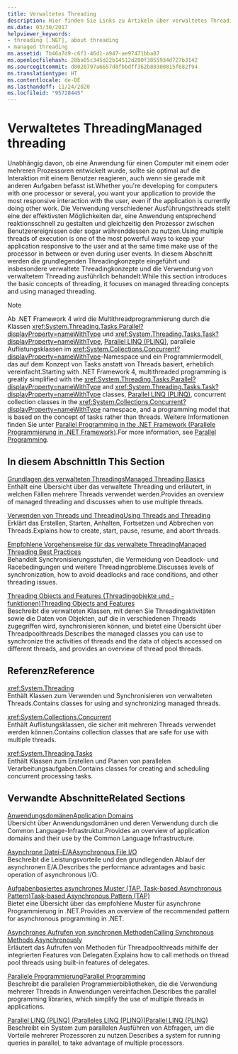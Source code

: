 ```yaml
---
title: Verwaltetes Threading
description: Hier finden Sie Links zu Artikeln über verwaltetes Threading in .NET, die sich mit den Grundlagen, den bewährten Methoden, den Threadingobjekten und -features, Referenzseiten und mehr befassen.
ms.date: 03/30/2017
helpviewer_keywords:
- threading [.NET], about threading
- managed threading
ms.assetid: 7b46a7d9-c6f1-46d1-a947-ae97471bba87
ms.openlocfilehash: 28ba05c345d22b14512d280f3855934d727b3142
ms.sourcegitcommit: d8020797a6657d0fbbdff362b80300815f682f94
ms.translationtype: HT
ms.contentlocale: de-DE
ms.lasthandoff: 11/24/2020
ms.locfileid: "95728445"
---
```

# <a name="managed-threading"></a><span data-ttu-id="8f3a7-103">Verwaltetes Threading</span><span class="sxs-lookup"><span data-stu-id="8f3a7-103">Managed threading</span></span>

<span data-ttu-id="8f3a7-104">Unabhängig davon, ob eine Anwendung für einen Computer mit einem oder mehreren Prozessoren entwickelt wurde, sollte sie optimal auf die Interaktion mit einem Benutzer reagieren, auch wenn sie gerade mit anderen Aufgaben befasst ist.</span><span class="sxs-lookup"><span data-stu-id="8f3a7-104">Whether you're developing for computers with one processor or several, you want your application to provide the most responsive interaction with the user, even if the application is currently doing other work.</span></span> <span data-ttu-id="8f3a7-105">Die Verwendung verschiedener Ausführungsthreads stellt eine der effektivsten Möglichkeiten dar, eine Anwendung entsprechend reaktionsschnell zu gestalten und gleichzeitig den Prozessor zwischen Benutzerereignissen oder sogar währenddessen zu nutzen.</span><span class="sxs-lookup"><span data-stu-id="8f3a7-105">Using multiple threads of execution is one of the most powerful ways to keep your application responsive to the user and at the same time make use of the processor in between or even during user events.</span></span> <span data-ttu-id="8f3a7-106">In diesem Abschnitt werden die grundlegenden Threadingkonzepte eingeführt und insbesondere verwaltete Threadingkonzepte und die Verwendung von verwaltetem Threading ausführlich behandelt.</span><span class="sxs-lookup"><span data-stu-id="8f3a7-106">While this section introduces the basic concepts of threading, it focuses on managed threading concepts and using managed threading.</span></span>  
  
> [!NOTE]
> <span data-ttu-id="8f3a7-107">Ab .NET Framework 4 wird die Multithreadprogrammierung durch die Klassen <xref:System.Threading.Tasks.Parallel?displayProperty=nameWithType> und <xref:System.Threading.Tasks.Task?displayProperty=nameWithType>, [Parallel LINQ (PLINQ)](../parallel-programming/introduction-to-plinq.md), parallele Auflistungsklassen im <xref:System.Collections.Concurrent?displayProperty=nameWithType>-Namespace und ein Programmiermodell, das auf dem Konzept von Tasks anstatt von Threads basiert, erheblich vereinfacht.</span><span class="sxs-lookup"><span data-stu-id="8f3a7-107">Starting with .NET Framework 4, multithreaded programming is greatly simplified with the <xref:System.Threading.Tasks.Parallel?displayProperty=nameWithType> and <xref:System.Threading.Tasks.Task?displayProperty=nameWithType> classes, [Parallel LINQ (PLINQ)](../parallel-programming/introduction-to-plinq.md), concurrent collection classes in the <xref:System.Collections.Concurrent?displayProperty=nameWithType> namespace, and a programming model that is based on the concept of tasks rather than threads.</span></span> <span data-ttu-id="8f3a7-108">Weitere Informationen finden Sie unter [Parallel Programming in the .NET Framework (Parallele Programmierung in .NET Framework)](../parallel-programming/index.md).</span><span class="sxs-lookup"><span data-stu-id="8f3a7-108">For more information, see [Parallel Programming](../parallel-programming/index.md).</span></span>  
  
## <a name="in-this-section"></a><span data-ttu-id="8f3a7-109">In diesem Abschnitt</span><span class="sxs-lookup"><span data-stu-id="8f3a7-109">In This Section</span></span>  

 [<span data-ttu-id="8f3a7-110">Grundlagen des verwalteten Threadings</span><span class="sxs-lookup"><span data-stu-id="8f3a7-110">Managed Threading Basics</span></span>](managed-threading-basics.md)  
 <span data-ttu-id="8f3a7-111">Enthält eine Übersicht über das verwaltete Threading und erläutert, in welchen Fällen mehrere Threads verwendet werden.</span><span class="sxs-lookup"><span data-stu-id="8f3a7-111">Provides an overview of managed threading and discusses when to use multiple threads.</span></span>  
  
 [<span data-ttu-id="8f3a7-112">Verwenden von Threads und Threading</span><span class="sxs-lookup"><span data-stu-id="8f3a7-112">Using Threads and Threading</span></span>](using-threads-and-threading.md)  
 <span data-ttu-id="8f3a7-113">Erklärt das Erstellen, Starten, Anhalten, Fortsetzen und Abbrechen von Threads.</span><span class="sxs-lookup"><span data-stu-id="8f3a7-113">Explains how to create, start, pause, resume, and abort threads.</span></span>  
  
 [<span data-ttu-id="8f3a7-114">Empfohlene Vorgehensweise für das verwaltete Threading</span><span class="sxs-lookup"><span data-stu-id="8f3a7-114">Managed Threading Best Practices</span></span>](managed-threading-best-practices.md)  
 <span data-ttu-id="8f3a7-115">Behandelt Synchronisierungsstufen, die Vermeidung von Deadlock- und Racebedingungen und weitere Threadingprobleme.</span><span class="sxs-lookup"><span data-stu-id="8f3a7-115">Discusses levels of synchronization, how to avoid deadlocks and race conditions, and other threading issues.</span></span>  
  
 [<span data-ttu-id="8f3a7-116">Threading Objects and Features (Threadingobjekte und -funktionen)</span><span class="sxs-lookup"><span data-stu-id="8f3a7-116">Threading Objects and Features</span></span>](threading-objects-and-features.md)  
 <span data-ttu-id="8f3a7-117">Beschreibt die verwalteten Klassen, mit denen Sie Threadingaktivitäten sowie die Daten von Objekten, auf die in verschiedenen Threads zugegriffen wird, synchronisieren können, und bietet eine Übersicht über Threadpoolthreads.</span><span class="sxs-lookup"><span data-stu-id="8f3a7-117">Describes the managed classes you can use to synchronize the activities of threads and the data of objects accessed on different threads, and provides an overview of thread pool threads.</span></span>  
  
## <a name="reference"></a><span data-ttu-id="8f3a7-118">Referenz</span><span class="sxs-lookup"><span data-stu-id="8f3a7-118">Reference</span></span>  

 <xref:System.Threading>  
 <span data-ttu-id="8f3a7-119">Enthält Klassen zum Verwenden und Synchronisieren von verwalteten Threads.</span><span class="sxs-lookup"><span data-stu-id="8f3a7-119">Contains classes for using and synchronizing managed threads.</span></span>  
  
 <xref:System.Collections.Concurrent>  
 <span data-ttu-id="8f3a7-120">Enthält Auflistungsklassen, die sicher mit mehreren Threads verwendet werden können.</span><span class="sxs-lookup"><span data-stu-id="8f3a7-120">Contains collection classes that are safe for use with multiple threads.</span></span>  
  
 <xref:System.Threading.Tasks>  
 <span data-ttu-id="8f3a7-121">Enthält Klassen zum Erstellen und Planen von parallelen Verarbeitungsaufgaben.</span><span class="sxs-lookup"><span data-stu-id="8f3a7-121">Contains classes for creating and scheduling concurrent processing tasks.</span></span>  
  
## <a name="related-sections"></a><span data-ttu-id="8f3a7-122">Verwandte Abschnitte</span><span class="sxs-lookup"><span data-stu-id="8f3a7-122">Related Sections</span></span>  

 [<span data-ttu-id="8f3a7-123">Anwendungsdomänen</span><span class="sxs-lookup"><span data-stu-id="8f3a7-123">Application Domains</span></span>](../../framework/app-domains/application-domains.md)  
 <span data-ttu-id="8f3a7-124">Übersicht über Anwendungsdomänen und deren Verwendung durch die Common Language-Infrastruktur.</span><span class="sxs-lookup"><span data-stu-id="8f3a7-124">Provides an overview of application domains and their use by the Common Language Infrastructure.</span></span>  
  
 [<span data-ttu-id="8f3a7-125">Asynchrone Datei-E/A</span><span class="sxs-lookup"><span data-stu-id="8f3a7-125">Asynchronous File I/O</span></span>](../io/asynchronous-file-i-o.md)  
 <span data-ttu-id="8f3a7-126">Beschreibt die Leistungsvorteile und den grundlegenden Ablauf der asynchronen E/A.</span><span class="sxs-lookup"><span data-stu-id="8f3a7-126">Describes the performance advantages and basic operation of asynchronous I/O.</span></span>  
  
 [<span data-ttu-id="8f3a7-127">Aufgabenbasiertes asynchrones Muster (TAP, Task-based Asynchronous Pattern)</span><span class="sxs-lookup"><span data-stu-id="8f3a7-127">Task-based Asynchronous Pattern (TAP)</span></span>](../asynchronous-programming-patterns/task-based-asynchronous-pattern-tap.md)  
 <span data-ttu-id="8f3a7-128">Bietet eine Übersicht über das empfohlene Muster für asynchrone Programmierung in .NET.</span><span class="sxs-lookup"><span data-stu-id="8f3a7-128">Provides an overview of the recommended pattern for asynchronous programming in .NET.</span></span>  
  
 [<span data-ttu-id="8f3a7-129">Asynchrones Aufrufen von synchronen Methoden</span><span class="sxs-lookup"><span data-stu-id="8f3a7-129">Calling Synchronous Methods Asynchronously</span></span>](../asynchronous-programming-patterns/calling-synchronous-methods-asynchronously.md)  
 <span data-ttu-id="8f3a7-130">Erläutert das Aufrufen von Methoden für Threadpoolthreads mithilfe der integrierten Features von Delegaten.</span><span class="sxs-lookup"><span data-stu-id="8f3a7-130">Explains how to call methods on thread pool threads using built-in features of delegates.</span></span>  
  
 [<span data-ttu-id="8f3a7-131">Parallele Programmierung</span><span class="sxs-lookup"><span data-stu-id="8f3a7-131">Parallel Programming</span></span>](../parallel-programming/index.md)  
 <span data-ttu-id="8f3a7-132">Beschreibt die parallelen Programmierbibliotheken, die die Verwendung mehrerer Threads in Anwendungen vereinfachen.</span><span class="sxs-lookup"><span data-stu-id="8f3a7-132">Describes the parallel programming libraries, which simplify the use of multiple threads in applications.</span></span>  
  
 [<span data-ttu-id="8f3a7-133">Parallel LINQ (PLINQ) (Paralleles LINQ (PLINQ))</span><span class="sxs-lookup"><span data-stu-id="8f3a7-133">Parallel LINQ (PLINQ)</span></span>](../parallel-programming/introduction-to-plinq.md)  
 <span data-ttu-id="8f3a7-134">Beschreibt ein System zum parallelen Ausführen von Abfragen, um die Vorteile mehrerer Prozessoren zu nutzen.</span><span class="sxs-lookup"><span data-stu-id="8f3a7-134">Describes a system for running queries in parallel, to take advantage of multiple processors.</span></span>
